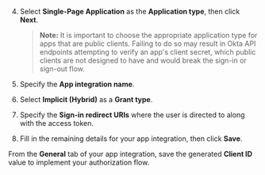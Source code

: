 4. Select **Single-Page Application** as the **Application type**, then click **Next**.

    > **Note:** It is important to choose the appropriate application type for apps that are public clients. Failing to do so may result in Okta API endpoints attempting to verify an app's client secret, which public clients are not designed to have and would break the sign-in or sign-out flow.

5. Specify the **App integration name**.
6. Select **Implicit (Hybrid)** as a **Grant type**.
7. Specify the **Sign-in redirect URIs** where the user is directed to along with the access token.
8. Fill in the remaining details for your app integration, then click **Save**.

From the **General** tab of your app integration, save the generated **Client ID** value to implement your authorization flow.
